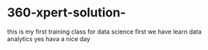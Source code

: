 # 360-xpert-solution-
this is my first training class for data science 
first we have learn data analytics 
yes hava a nice day
